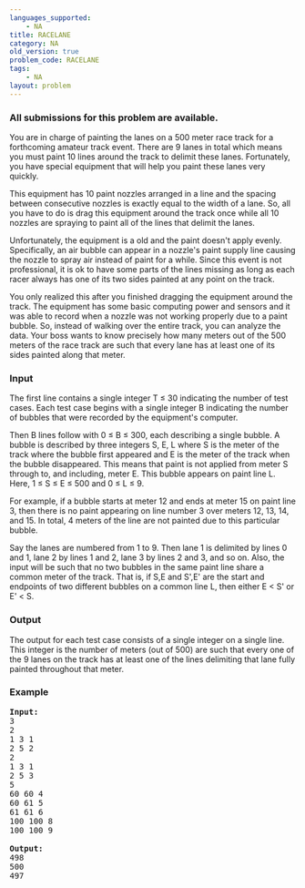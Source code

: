 ```yaml
---
languages_supported:
    - NA
title: RACELANE
category: NA
old_version: true
problem_code: RACELANE
tags:
    - NA
layout: problem
---
```

###  All submissions for this problem are available. 

You are in charge of painting the lanes on a 500 meter race track for a forthcoming amateur track event. There are 9 lanes in total which means you must paint 10 lines around the track to delimit these lanes. Fortunately, you have special equipment that will help you paint these lanes very quickly.

This equipment has 10 paint nozzles arranged in a line and the spacing between consecutive nozzles is exactly equal to the width of a lane. So, all you have to do is drag this equipment around the track once while all 10 nozzles are spraying to paint all of the lines that delimit the lanes.

Unfortunately, the equipment is a old and the paint doesn't apply evenly. Specifically, an air bubble can appear in a nozzle's paint supply line causing the nozzle to spray air instead of paint for a while. Since this event is not professional, it is ok to have some parts of the lines missing as long as each racer always has one of its two sides painted at any point on the track.

You only realized this after you finished dragging the equipment around the track. The equipment has some basic computing power and sensors and it was able to record when a nozzle was not working properly due to a paint bubble. So, instead of walking over the entire track, you can analyze the data. Your boss wants to know precisely how many meters out of the 500 meters of the race track are such that every lane has at least one of its sides painted along that meter.

### Input

The first line contains a single integer T ≤ 30 indicating the number of test cases. Each test case begins with a single integer B indicating the number of bubbles that were recorded by the equipment's computer.

Then B lines follow with 0 ≤ B ≤ 300, each describing a single bubble. A bubble is described by three integers S, E, L where S is the meter of the track where the bubble first appeared and E is the meter of the track when the bubble disappeared. This means that paint is not applied from meter S through to, and including, meter E. This bubble appears on paint line L. Here, 1 ≤ S ≤ E ≤ 500 and 0 ≤ L ≤ 9.

For example, if a bubble starts at meter 12 and ends at meter 15 on paint line 3, then there is no paint appearing on line number 3 over meters 12, 13, 14, and 15. In total, 4 meters of the line are not painted due to this particular bubble.

Say the lanes are numbered from 1 to 9. Then lane 1 is delimited by lines 0 and 1, lane 2 by lines 1 and 2, lane 3 by lines 2 and 3, and so on. Also, the input will be such that no two bubbles in the same paint line share a common meter of the track. That is, if S,E and S',E' are the start and endpoints of two different bubbles on a common line L, then either E < S' or E' < S.

### Output

The output for each test case consists of a single integer on a single line. This integer is the number of meters (out of 500) are such that every one of the 9 lanes on the track has at least one of the lines delimiting that lane fully painted throughout that meter.

### Example

<pre>
<b>Input:</b>
3
2
1 3 1
2 5 2
2
1 3 1
2 5 3
5
60 60 4
60 61 5
61 61 6
100 100 8
100 100 9

<b>Output:</b>
498
500
497

</pre>